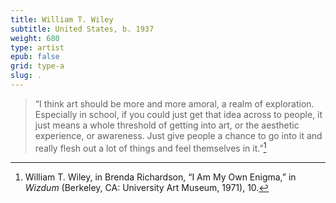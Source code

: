 ```yaml
---
title: William T. Wiley
subtitle: United States, b. 1937
weight: 680
type: artist
epub: false
grid: type-a
slug: .
---
```


>“I think art should be more and more amoral, a realm of exploration. Especially in school, if you could just get that idea across to people, it just means a whole threshold of getting into art, or the aesthetic experience, or awareness. Just give people a chance to go into it and really flesh out a lot of things and feel themselves in it.”[^1]

[^1]: William T. Wiley, in Brenda Richardson, “I Am My Own Enigma,” in *Wizdum* (Berkeley, CA: University Art Museum, 1971), 10.
